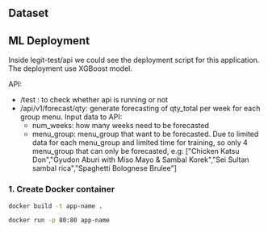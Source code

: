 ## Dataset

## ML Deployment
Inside legit-test/api we could see the deployment script for this application. The deployment use XGBoost model.

API:
- /test : to check whether api is running or not
- /api/v1/forecast/qty: generate forecasting of qty_total per week for each group menu. Input data to API:
  - num_weeks: how many weeks need to be forecasted
  - menu_group: menu_group that want to be forecasted. Due to limited data for each menu_group and limited time for training, so only 4 menu_group that can only be forecasted, e.g: ["Chicken Katsu Don","Gyudon Aburi with Miso Mayo & Sambal Korek","Sei Sultan sambal rica","Spaghetti Bolognese Brulee"]

### 1. Create Docker container

```bash
docker build -t app-name .

docker run -p 80:80 app-name
```
